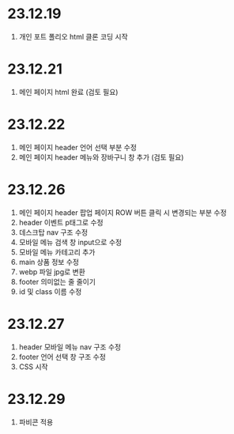# 23.12.19
1. 개인 포트 폴리오 html 클론 코딩 시작
# 23.12.21
1. 메인 페이지 html 완료 (검토 필요)
# 23.12.22
1. 메인 페이지 header 언어 선택 부분 수정
2. 메인 페이지 header 메뉴와 장바구니 창 추가 (검토 필요)
# 23.12.26
1. 메인 페이지 header 팝업 페이지 ROW 버튼 클릭 시 변경되는 부분 수정
2. header 이벤트 p태그로 수정
3. 데스크탑 nav 구조 수정
4. 모바일 메뉴 검색 창 input으로 수정
5. 모바일 메뉴 카테고리 추가
6. main 상품 정보 수정
7. webp 파일 jpg로 변환
8. footer 의미없는 줄 줄이기
9. id 및 class 이름 수정
# 23.12.27
1. header 모바일 메뉴 nav 구조 수정
2. footer 언어 선택 창 구조 수정
3. CSS 시작
# 23.12.29
1. 파비콘 적용